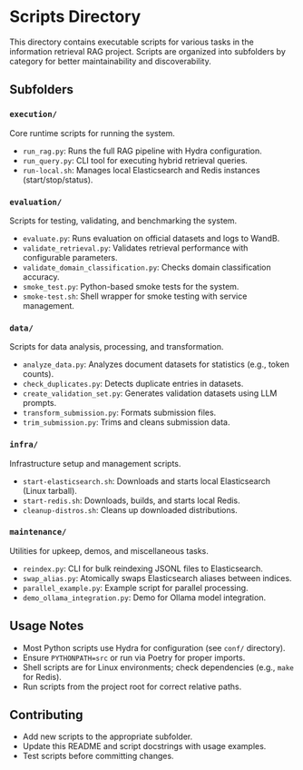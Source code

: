 # Scripts Directory

This directory contains executable scripts for various tasks in the information retrieval RAG project. Scripts are organized into subfolders by category for better maintainability and discoverability.

## Subfolders

### `execution/`
Core runtime scripts for running the system.
- `run_rag.py`: Runs the full RAG pipeline with Hydra configuration.
- `run_query.py`: CLI tool for executing hybrid retrieval queries.
- `run-local.sh`: Manages local Elasticsearch and Redis instances (start/stop/status).

### `evaluation/`
Scripts for testing, validating, and benchmarking the system.
- `evaluate.py`: Runs evaluation on official datasets and logs to WandB.
- `validate_retrieval.py`: Validates retrieval performance with configurable parameters.
- `validate_domain_classification.py`: Checks domain classification accuracy.
- `smoke_test.py`: Python-based smoke tests for the system.
- `smoke-test.sh`: Shell wrapper for smoke testing with service management.

### `data/`
Scripts for data analysis, processing, and transformation.
- `analyze_data.py`: Analyzes document datasets for statistics (e.g., token counts).
- `check_duplicates.py`: Detects duplicate entries in datasets.
- `create_validation_set.py`: Generates validation datasets using LLM prompts.
- `transform_submission.py`: Formats submission files.
- `trim_submission.py`: Trims and cleans submission data.

### `infra/`
Infrastructure setup and management scripts.
- `start-elasticsearch.sh`: Downloads and starts local Elasticsearch (Linux tarball).
- `start-redis.sh`: Downloads, builds, and starts local Redis.
- `cleanup-distros.sh`: Cleans up downloaded distributions.

### `maintenance/`
Utilities for upkeep, demos, and miscellaneous tasks.
- `reindex.py`: CLI for bulk reindexing JSONL files to Elasticsearch.
- `swap_alias.py`: Atomically swaps Elasticsearch aliases between indices.
- `parallel_example.py`: Example script for parallel processing.
- `demo_ollama_integration.py`: Demo for Ollama model integration.

## Usage Notes
- Most Python scripts use Hydra for configuration (see `conf/` directory).
- Ensure `PYTHONPATH=src` or run via Poetry for proper imports.
- Shell scripts are for Linux environments; check dependencies (e.g., `make` for Redis).
- Run scripts from the project root for correct relative paths.

## Contributing
- Add new scripts to the appropriate subfolder.
- Update this README and script docstrings with usage examples.
- Test scripts before committing changes.
